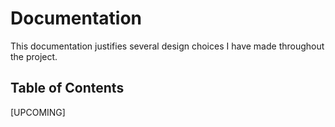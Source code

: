 Documentation
=============

This documentation justifies several design choices I have made throughout the project.

## Table of Contents

\[UPCOMING]